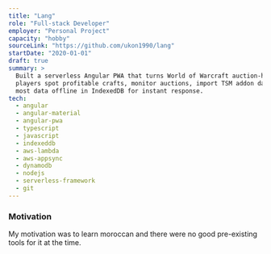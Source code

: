 ```yaml
---
title: "Lang"
role: "Full-stack Developer"
employer: "Personal Project"
capacity: "hobby"
sourceLink: "https://github.com/ukon1990/lang"
startDate: "2020-01-01"
draft: true
summary: >
  Built a serverless Angular PWA that turns World of Warcraft auction-house data into actionable insights, helping
  players spot profitable crafts, monitor auctions, import TSM addon data, and build custom dashboards while keeping
  most data offline in IndexedDB for instant response.
tech:
  - angular
  - angular-material
  - angular-pwa
  - typescript
  - javascript
  - indexeddb
  - aws-lambda
  - aws-appsync
  - dynamodb
  - nodejs
  - serverless-framework
  - git
---
```


### Motivation

My motivation was to learn moroccan and there were no good pre-existing tools for it at the time.
